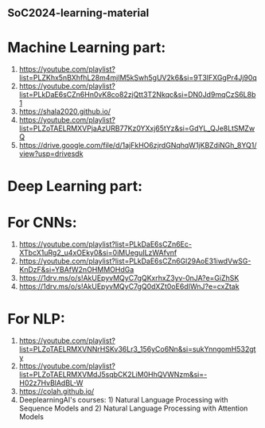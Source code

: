 ## SoC2024-learning-material

# Machine Learning part:
1) https://youtube.com/playlist?list=PLZKhx5nBXhfhL28m4mjIM5kSwh5gUV2k6&si=9T3IFXGgPr4Jj90q
2) https://youtube.com/playlist?list=PLkDaE6sCZn6Hn0vK8co82zjQtt3T2Nkqc&si=DN0Jd9mqCzS6L8b1
3) https://shala2020.github.io/
4) https://youtube.com/playlist?list=PLZoTAELRMXVPjaAzURB77Kz0YXxj65tYz&si=GdYL_QJe8LtSMZwQ
5) https://drive.google.com/file/d/1ajFkHO6zjrdGNqhqW1jKBZdiNGh_8YQ1/view?usp=drivesdk


# Deep Learning part:

# For CNNs:
1) https://youtube.com/playlist?list=PLkDaE6sCZn6Ec-XTbcX1uRg2_u4xOEky0&si=0iMUeguILzWAfvnf
2) https://youtube.com/playlist?list=PLkDaE6sCZn6Gl29AoE31iwdVwSG-KnDzF&si=YBAfW2nOHMMOHdGa
3) https://1drv.ms/o/s!AkUEpyvMQyC7gQKxrhxZ3yv-0nJA?e=GiZhSK
4) https://1drv.ms/o/s!AkUEpyvMQyC7gQ0dXZt0oE6dIWnJ?e=cxZtak

# For NLP:
1) https://youtube.com/playlist?list=PLZoTAELRMXVNNrHSKv36Lr3_156yCo6Nn&si=sukYnngomH532gty
2) https://youtube.com/playlist?list=PLZoTAELRMXVMdJ5sqbCK2LiM0HhQVWNzm&si=-H02z7HvBlAdBL-W
3) https://colah.github.io/
4) DeeplearningAI's courses: 1) Natural Language Processing with Sequence Models and 2) Natural Language Processing with Attention Models
